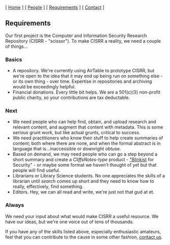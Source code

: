 [ [Home](index.md) ] [ [People](people.md) ] [ [Requirements](requirements.md) ] [ [Contact](contact.md) ]

## Requirements

Our first project is the Computer and Information Security Research Repository (CISRR - "scissor"). To make CISRR a reality, we need a couple of things...

### Basics

* A repository. We're currently using AirTable to prototype CISRR, but we're open to the idea that it may end up being run on something else - or its own thing - over time. Expertise in repositories and archiving would be exceedingly helpful.
* Financial donations. Every little bit helps. We are a 501(c)(3) non-profit public charity, so your contributions are tax deductable.

### Next

* We need people who can help find, obtain, and upload research and relevant content, and augment that content with metadata. This is some serious grunt work, but like actual grunts, critical to success.
* We need practitioners who know their stuff to help create summaries of content; both where there are none, and when the formal abstract is in language that is...inaccessible or downright obtuse.
* Based on demand, we may need people who can go a step beyond a short summary and create a *CliffsNotes-type* product - <a href="https://www.blinkist.com/">"Blinkist</a> for Security" - or maybe some format we haven't thought of yet but that people will find useful.
* Librarians or Library Science students. No one appreciates the skills of a librarian until <em>search</em> comes up short and they need to know how to really, effectively, find something.
* Editors. Hey, we can all read and write, we're just not that gud at et.

### Always

We need your input about what would make CISRR a useful resource. We have our ideas, but we're one voice out of tens of thousands.

If you have any of the skills listed above, especially enthusiastic amateurs, feel that you can contribute to the cause in some other fashion, [contact us](contact.md).
